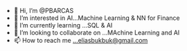 - 👋 Hi, I’m @PBARCAS
- 👀 I’m interested in AI...Machine Learning & NN for Finance
- 🌱 I’m currently learning ...SQL & AI
- 💞️ I’m looking to collaborate on ...MAchine Learning and AI
- 📫 How to reach me ...eliasbukbuk@gmail.com

<!---
PBARCAS/PBARCAS is a ✨ special ✨ repository because its `README.md` (this file) appears on your GitHub profile.
You can click the Preview link to take a look at your changes.
--->

